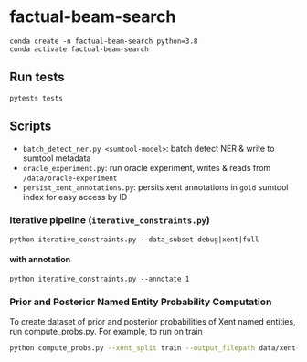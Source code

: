 # factual-beam-search
```
conda create -n factual-beam-search python=3.8
conda activate factual-beam-search
```

## Run tests
```
pytests tests
```

## Scripts
- `batch_detect_ner.py <sumtool-model>`: batch detect NER & write to sumtool metadata
- `oracle_experiment.py`: run oracle experiment, writes & reads from `/data/oracle-experiment`
- `persist_xent_annotations.py`: persits xent annotations in `gold` sumtool index for easy access by ID

### Iterative pipeline (`iterative_constraints.py`)
```
python iterative_constraints.py --data_subset debug|xent|full
```

#### with annotation
```
python iterative_constraints.py --annotate 1
```

### Prior and Posterior Named Entity Probability Computation

To create dataset of prior and posterior probabilities of Xent named entities,
run compute_probs.py. For example, to run on train

```bash
python compute_probs.py --xent_split train --output_filepath data/xent-probs/train.json
```
